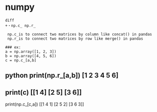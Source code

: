 # numpy
```
diff
+・np.c_ np.r_
  
 np.c_is to connect two matrices by column like concat() in pandas
 np.r_is to connect two matrices by row like merge() in pandas
  
### ex:
a = np.array([1, 2, 3])
b = np.array([4, 5, 6])
c = np.c_[a,b]

```
python
print(np.r_[a,b])
[1 2 3 4 5 6]
----------------------------------------------
print(c)
[[1 4]
 [2 5]
 [3 6]]
 ----------------------------------------------
print(np.c_[c,a])
[[1 4 1]
 [2 5 2]
 [3 6 3]]
```  
```
